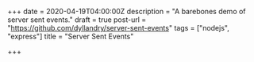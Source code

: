 +++
date = 2020-04-19T04:00:00Z
description = "A barebones demo of server sent events."
draft = true
post-url = "https://github.com/dyllandry/server-sent-events"
tags = ["nodejs", "express"]
title = "Server Sent Events"

+++
